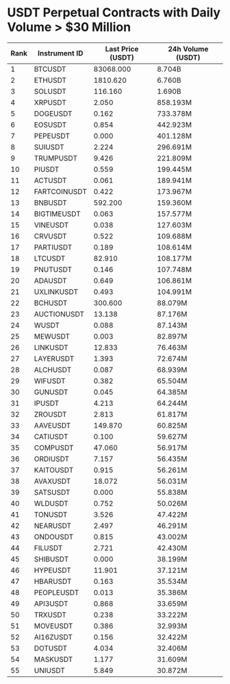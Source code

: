 # USDT Perpetual Contracts with Daily Volume > $30 Million

| Rank | Instrument ID | Last Price (USDT) | 24h Volume (USDT) |
|------|---------------|-------------------|-------------------|
| 1 | BTCUSDT | 83068.000 | 8.704B |
| 2 | ETHUSDT | 1810.620 | 6.760B |
| 3 | SOLUSDT | 116.160 | 1.690B |
| 4 | XRPUSDT | 2.050 | 858.193M |
| 5 | DOGEUSDT | 0.162 | 733.378M |
| 6 | EOSUSDT | 0.854 | 442.923M |
| 7 | PEPEUSDT | 0.000 | 401.128M |
| 8 | SUIUSDT | 2.224 | 296.691M |
| 9 | TRUMPUSDT | 9.426 | 221.809M |
| 10 | PIUSDT | 0.559 | 199.445M |
| 11 | ACTUSDT | 0.061 | 189.941M |
| 12 | FARTCOINUSDT | 0.422 | 173.967M |
| 13 | BNBUSDT | 592.200 | 159.360M |
| 14 | BIGTIMEUSDT | 0.063 | 157.577M |
| 15 | VINEUSDT | 0.038 | 127.603M |
| 16 | CRVUSDT | 0.522 | 109.688M |
| 17 | PARTIUSDT | 0.189 | 108.614M |
| 18 | LTCUSDT | 82.910 | 108.177M |
| 19 | PNUTUSDT | 0.146 | 107.748M |
| 20 | ADAUSDT | 0.649 | 106.861M |
| 21 | UXLINKUSDT | 0.493 | 104.991M |
| 22 | BCHUSDT | 300.600 | 88.079M |
| 23 | AUCTIONUSDT | 13.138 | 87.176M |
| 24 | WUSDT | 0.088 | 87.143M |
| 25 | MEWUSDT | 0.003 | 82.897M |
| 26 | LINKUSDT | 12.833 | 76.463M |
| 27 | LAYERUSDT | 1.393 | 72.674M |
| 28 | ALCHUSDT | 0.087 | 68.939M |
| 29 | WIFUSDT | 0.382 | 65.504M |
| 30 | GUNUSDT | 0.045 | 64.385M |
| 31 | IPUSDT | 4.213 | 64.244M |
| 32 | ZROUSDT | 2.813 | 61.817M |
| 33 | AAVEUSDT | 149.870 | 60.825M |
| 34 | CATIUSDT | 0.100 | 59.627M |
| 35 | COMPUSDT | 47.060 | 56.917M |
| 36 | ORDIUSDT | 7.157 | 56.435M |
| 37 | KAITOUSDT | 0.915 | 56.261M |
| 38 | AVAXUSDT | 18.072 | 56.031M |
| 39 | SATSUSDT | 0.000 | 55.838M |
| 40 | WLDUSDT | 0.752 | 50.026M |
| 41 | TONUSDT | 3.526 | 47.422M |
| 42 | NEARUSDT | 2.497 | 46.291M |
| 43 | ONDOUSDT | 0.815 | 43.002M |
| 44 | FILUSDT | 2.721 | 42.430M |
| 45 | SHIBUSDT | 0.000 | 38.199M |
| 46 | HYPEUSDT | 11.901 | 37.121M |
| 47 | HBARUSDT | 0.163 | 35.534M |
| 48 | PEOPLEUSDT | 0.013 | 35.386M |
| 49 | API3USDT | 0.868 | 33.659M |
| 50 | TRXUSDT | 0.238 | 33.222M |
| 51 | MOVEUSDT | 0.386 | 32.993M |
| 52 | AI16ZUSDT | 0.156 | 32.422M |
| 53 | DOTUSDT | 4.034 | 32.406M |
| 54 | MASKUSDT | 1.177 | 31.609M |
| 55 | UNIUSDT | 5.849 | 30.872M |
